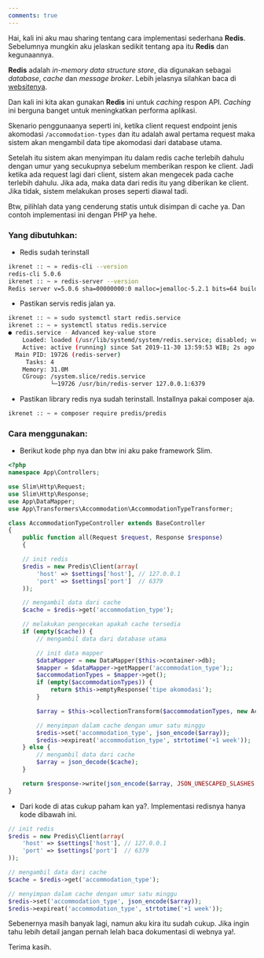 ```yaml
---
comments: true
---
```


Hai, kali ini aku mau sharing tentang cara implementasi sederhana **Redis**. Sebelumnya mungkin aku jelaskan sedikit tentang apa itu **Redis** dan kegunaannya.

**Redis** adalah _in-memory data structure store_, dia digunakan sebagai _database_, _cache_ dan _message broker_. Lebih jelasnya silahkan baca di <a href="https://redis.io/" target="_blank">websitenya</a>.

Dan kali ini kita akan gunakan **Redis** ini untuk _caching_ respon API. _Caching_ ini berguna banget untuk meningkatkan performa aplikasi.

Skenario penggunaanya seperti ini, ketika client request endpoint jenis akomodasi `/accommodation-types` dan itu adalah awal pertama request maka sistem akan mengambil data tipe akomodasi dari database utama.

Setelah itu sistem akan menyimpan itu dalam redis cache terlebih dahulu dengan umur yang secukupnya sebelum memberikan respon ke client. Jadi ketika ada request lagi dari client, sistem akan mengecek pada cache terlebih dahulu. Jika ada, maka data dari redis itu yang diberikan ke client. Jika tidak, sistem melakukan proses seperti diawal tadi.

Btw, pilihlah data yang cenderung statis untuk disimpan di cache ya. Dan contoh implementasi ini dengan PHP ya hehe.

### Yang dibutuhkan:
- Redis sudah terinstall

```bash
ikrenet :: ~ » redis-cli --version
redis-cli 5.0.6
ikrenet :: ~ » redis-server --version
Redis server v=5.0.6 sha=00000000:0 malloc=jemalloc-5.2.1 bits=64 build=862f233732e771fd
```

- Pastikan servis redis jalan ya.

```bash
ikrenet :: ~ » sudo systemctl start redis.service
ikrenet :: ~ » systemctl status redis.service
● redis.service - Advanced key-value store
    Loaded: loaded (/usr/lib/systemd/system/redis.service; disabled; vendor preset: disabled)
    Active: active (running) since Sat 2019-11-30 13:59:53 WIB; 2s ago
  Main PID: 19726 (redis-server)
     Tasks: 4
    Memory: 31.0M
    CGroup: /system.slice/redis.service
            └─19726 /usr/bin/redis-server 127.0.0.1:6379

```

- Pastikan library redis nya sudah terinstall. Installnya pakai composer aja.

```bash
ikrenet :: ~ » composer require predis/predis
```

### Cara menggunakan:
- Berikut kode php nya dan btw ini aku pake framework Slim.

```php
<?php
namespace App\Controllers;

use Slim\Http\Request;
use Slim\Http\Response;
use App\DataMapper;
use App\Transformers\Accommodation\AccommodationTypeTransformer;

class AccommodationTypeController extends BaseController
{
    public function all(Request $request, Response $response)
    {

    // init redis
    $redis = new Predis\Client(array(
        'host' => $settings['host'], // 127.0.0.1
        'port' => $settings['port']  // 6379
    ));

    // mengambil data dari cache
    $cache = $redis->get('accommodation_type');

    // melakukan pengecekan apakah cache tersedia
    if (empty($cache)) {
        // mengambil data dari database utama

        // init data mapper
        $dataMapper = new DataMapper($this->container->db);
        $mapper = $dataMapper->getMapper('accommodation_type');;
        $accommodationTypes = $mapper->get();
        if (empty($accommodationTypes)) {
            return $this->emptyResponse('tipe akomodasi');
        }

        $array = $this->collectionTransform($accommodationTypes, new AccommodationTypeTransformer);

        // menyimpan dalam cache dengan umur satu minggu
        $redis->set('accommodation_type', json_encode($array));
        $redis->expireat('accommodation_type', strtotime('+1 week'));
    } else {
        // mengambil data dari cache
        $array = json_decode($cache);
    }

    return $response->write(json_encode($array, JSON_UNESCAPED_SLASHES | JSON_PRETTY_PRINT));
}

```

- Dari kode di atas cukup paham kan ya?. Implementasi redisnya hanya kode dibawah ini.

```php
// init redis
$redis = new Predis\Client(array(
    'host' => $settings['host'], // 127.0.0.1
    'port' => $settings['port']  // 6379
));

// mengambil data dari cache
$cache = $redis->get('accommodation_type');

// menyimpan dalam cache dengan umur satu minggu
$redis->set('accommodation_type', json_encode($array));
$redis->expireat('accommodation_type', strtotime('+1 week'));
```

Sebenernya masih banyak lagi, namun aku kira itu sudah cukup. Jika ingin tahu lebih detail jangan pernah lelah baca dokumentasi di webnya ya!.

Terima kasih.
